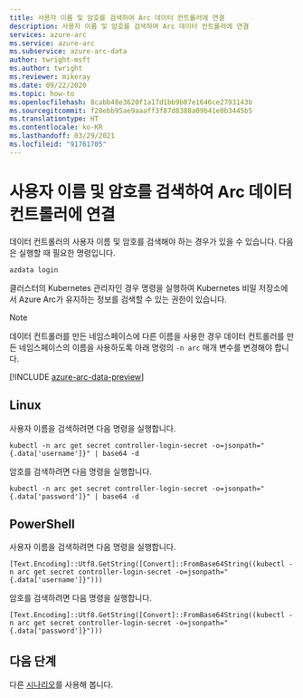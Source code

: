 ```yaml
---
title: 사용자 이름 및 암호를 검색하여 Arc 데이터 컨트롤러에 연결
description: 사용자 이름 및 암호를 검색하여 Arc 데이터 컨트롤러에 연결
services: azure-arc
ms.service: azure-arc
ms.subservice: azure-arc-data
author: twright-msft
ms.author: twright
ms.reviewer: mikeray
ms.date: 09/22/2020
ms.topic: how-to
ms.openlocfilehash: 8cabb48e3620f1a17d1bb9b87e1646ce2793143b
ms.sourcegitcommit: f28ebb95ae9aaaff3f87d8388a09b41e0b3445b5
ms.translationtype: HT
ms.contentlocale: ko-KR
ms.lasthandoff: 03/29/2021
ms.locfileid: "91761705"
---
```

# <a name="retrieve-the-user-name-and-password-to-connect-to-the-arc-data-controller"></a>사용자 이름 및 암호를 검색하여 Arc 데이터 컨트롤러에 연결

데이터 컨트롤러의 사용자 이름 및 암호를 검색해야 하는 경우가 있을 수 있습니다. 다음은 실행할 때 필요한 명령입니다. 

```console
azdata login
```

클러스터의 Kubernetes 관리자인 경우 명령을 실행하여 Kubernetes 비밀 저장소에서 Azure Arc가 유지하는 정보를 검색할 수 있는 권한이 있습니다.

> [!NOTE]
>  데이터 컨트롤러를 만든 네임스페이스에 다른 이름을 사용한 경우 데이터 컨트롤러를 만든 네임스페이스의 이름을 사용하도록 아래 명령의 `-n arc` 매개 변수를 변경해야 합니다.

[!INCLUDE [azure-arc-data-preview](../../../includes/azure-arc-data-preview.md)]

## <a name="linux"></a>Linux

사용자 이름을 검색하려면 다음 명령을 실행합니다.

```console
kubectl -n arc get secret controller-login-secret -o=jsonpath="{.data['username']}" | base64 -d
```

암호를 검색하려면 다음 명령을 실행합니다.

```console
kubectl -n arc get secret controller-login-secret -o=jsonpath="{.data['password']}" | base64 -d
```

## <a name="powershell"></a>PowerShell

사용자 이름을 검색하려면 다음 명령을 실행합니다.

```console
[Text.Encoding]::Utf8.GetString([Convert]::FromBase64String((kubectl -n arc get secret controller-login-secret -o=jsonpath="{.data['username']}")))
```

암호를 검색하려면 다음 명령을 실행합니다.

```console
[Text.Encoding]::Utf8.GetString([Convert]::FromBase64String((kubectl -n arc get secret controller-login-secret -o=jsonpath="{.data['password']}")))
```

## <a name="next-steps"></a>다음 단계

다른 [시나리오](https://github.com/MicrosoftDocs/azure-docs/blob/master/articles/active-directory-domain-services/scenarios.md)를 사용해 봅니다.

